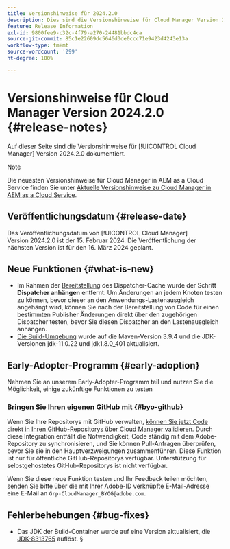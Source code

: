 ```yaml
---
title: Versionshinweise für 2024.2.0
description: Dies sind die Versionshinweise für Cloud Manager Version 2024.2.0.
feature: Release Information
exl-id: 9800fee9-c32c-4f79-a270-24481bbdc4ca
source-git-commit: 85c1e22609dc5646d3de0ccc71e9423d4243e13a
workflow-type: tm+mt
source-wordcount: '299'
ht-degree: 100%

---
```


# Versionshinweise für Cloud Manager Version 2024.2.0 {#release-notes}

Auf dieser Seite sind die Versionshinweise für [!UICONTROL Cloud Manager] Version 2024.2.0 dokumentiert.

>[!NOTE]
>
>Die neuesten Versionshinweise für Cloud Manager in AEM as a Cloud Service finden Sie unter [Aktuelle Versionshinweise zu Cloud Manager in AEM as a Cloud Service](https://experienceleague.adobe.com/docs/experience-manager-cloud-service/content/implementing/using-cloud-manager/release-notes-cloud-manager/release-notes-cm-current.html?lang=de).

## Veröffentlichungsdatum {#release-date}

Das Veröffentlichungsdatum von [!UICONTROL Cloud Manager] Version 2024.2.0 ist der 15. Februar 2024. Die Veröffentlichung der nächsten Version ist für den 16. März 2024 geplant.

## Neue Funktionen {#what-is-new}

* Im Rahmen der [Bereitstellung](/help/using/code-deployment.md) des Dispatcher-Cache wurde der Schritt **Dispatcher anhängen** entfernt. Um Änderungen an jedem Knoten testen zu können, bevor dieser an den Anwendungs-Lastenausgleich angehängt wird, können Sie nach der Bereitstellung von Code für einen bestimmten Publisher Änderungen direkt über den zugehörigen Dispatcher testen, bevor Sie diesen Dispatcher an den Lastenausgleich anhängen.
* [Die Build-Umgebung](/help/getting-started/build-environment.md) wurde auf die Maven-Version 3.9.4 und die JDK-Versionen jdk-11.0.22 und jdk1.8.0_401 aktualisiert.

## Early-Adopter-Programm {#early-adoption}

Nehmen Sie an unserem Early-Adopter-Programm teil und nutzen Sie die Möglichkeit, einige zukünftige Funktionen zu testen

### Bringen Sie Ihren eigenen GitHub mit {#byo-github}

Wenn Sie Ihre Repositorys mit GitHub verwalten, [können Sie jetzt Code direkt in Ihren GitHub-Repositorys über Cloud Manager validieren.](/help/managing-code/private-repositories.md) Durch diese Integration entfällt die Notwendigkeit, Code ständig mit dem Adobe-Repository zu synchronisieren, und Sie können Pull-Anfragen überprüfen, bevor Sie sie in den Hauptverzweigungen zusammenführen. Diese Funktion ist nur für öffentliche GitHub-Repositorys verfügbar. Unterstützung für selbstgehostetes GitHub-Repositorys ist nicht verfügbar.

Wenn Sie diese neue Funktion testen und Ihr Feedback teilen möchten, senden Sie bitte über die mit Ihrer Adobe-ID verknüpfte E-Mail-Adresse eine E-Mail an `Grp-CloudManager_BYOG@adobe.com`.

## Fehlerbehebungen {#bug-fixes}

* Das JDK der Build-Container wurde auf eine Version aktualisiert, die [JDK-8313765](https://bugs.openjdk.org/browse/JDK-8313765) auflöst.
§

